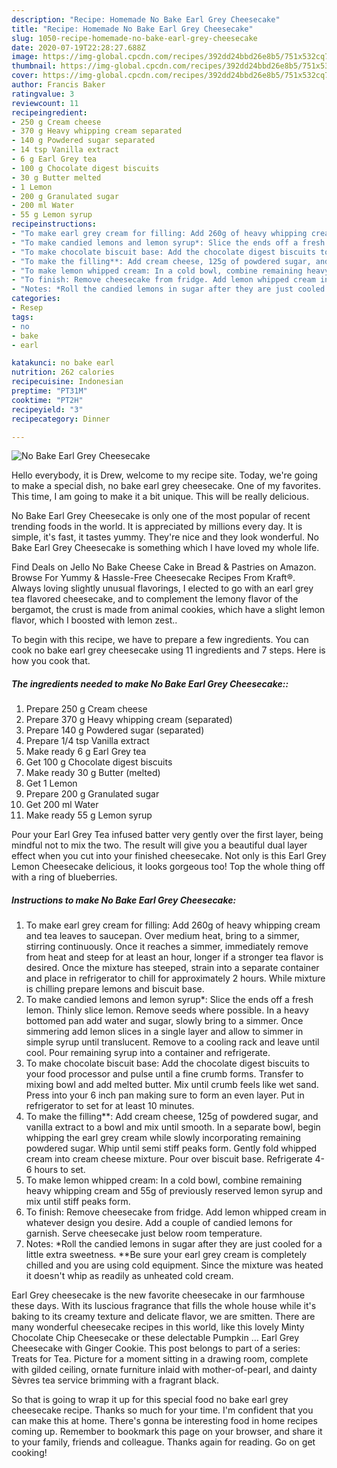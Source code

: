 ```yaml
---
description: "Recipe: Homemade No Bake Earl Grey Cheesecake"
title: "Recipe: Homemade No Bake Earl Grey Cheesecake"
slug: 1050-recipe-homemade-no-bake-earl-grey-cheesecake
date: 2020-07-19T22:28:27.688Z
image: https://img-global.cpcdn.com/recipes/392dd24bbd26e8b5/751x532cq70/no-bake-earl-grey-cheesecake-recipe-main-photo.jpg
thumbnail: https://img-global.cpcdn.com/recipes/392dd24bbd26e8b5/751x532cq70/no-bake-earl-grey-cheesecake-recipe-main-photo.jpg
cover: https://img-global.cpcdn.com/recipes/392dd24bbd26e8b5/751x532cq70/no-bake-earl-grey-cheesecake-recipe-main-photo.jpg
author: Francis Baker
ratingvalue: 3
reviewcount: 11
recipeingredient:
- 250 g Cream cheese
- 370 g Heavy whipping cream separated
- 140 g Powdered sugar separated
- 14 tsp Vanilla extract
- 6 g Earl Grey tea
- 100 g Chocolate digest biscuits
- 30 g Butter melted
- 1 Lemon
- 200 g Granulated sugar
- 200 ml Water
- 55 g Lemon syrup
recipeinstructions:
- "To make earl grey cream for filling: Add 260g of heavy whipping cream and tea leaves to saucepan. Over medium heat, bring to a simmer, stirring continuously. Once it reaches a simmer, immediately remove from heat and steep for at least an hour, longer if a stronger tea flavor is desired. Once the mixture has steeped, strain into a separate container and place in refrigerator to chill for approximately 2 hours. While mixture is chilling prepare lemons and biscuit base."
- "To make candied lemons and lemon syrup*: Slice the ends off a fresh lemon. Thinly slice lemon. Remove seeds where possible. In a heavy bottomed pan add water and sugar, slowly bring to a simmer. Once simmering add lemon slices in a single layer and allow to simmer in simple syrup until translucent. Remove to a cooling rack and leave until cool. Pour remaining syrup into a container and refrigerate."
- "To make chocolate biscuit base: Add the chocolate digest biscuits to your food processor and pulse until a fine crumb forms. Transfer to mixing bowl and add melted butter. Mix until crumb feels like wet sand. Press into your 6 inch pan making sure to form an even layer. Put in refrigerator to set for at least 10 minutes."
- "To make the filling**: Add cream cheese, 125g of powdered sugar, and vanilla extract to a bowl and mix until smooth. In a separate bowl, begin whipping the earl grey cream while slowly incorporating remaining powdered sugar. Whip until semi stiff peaks form. Gently fold whipped cream into cream cheese mixture. Pour over biscuit base. Refrigerate 4-6 hours to set."
- "To make lemon whipped cream: In a cold bowl, combine remaining heavy whipping cream and 55g of previously reserved lemon syrup and mix until stiff peaks form."
- "To finish: Remove cheesecake from fridge. Add lemon whipped cream in whatever design you desire. Add a couple of candied lemons for garnish. Serve cheesecake just below room temperature."
- "Notes: *Roll the candied lemons in sugar after they are just cooled for a little extra sweetness. **Be sure your earl grey cream is completely chilled and you are using cold equipment. Since the mixture was heated it doesn&#39;t whip as readily as unheated cold cream."
categories:
- Resep
tags:
- no
- bake
- earl

katakunci: no bake earl
nutrition: 262 calories
recipecuisine: Indonesian
preptime: "PT31M"
cooktime: "PT2H"
recipeyield: "3"
recipecategory: Dinner

---
```



![No Bake Earl Grey Cheesecake](https://img-global.cpcdn.com/recipes/392dd24bbd26e8b5/751x532cq70/no-bake-earl-grey-cheesecake-recipe-main-photo.jpg)

Hello everybody, it is Drew, welcome to my recipe site. Today, we're going to make a special dish, no bake earl grey cheesecake. One of my favorites. This time, I am going to make it a bit unique. This will be really delicious.

No Bake Earl Grey Cheesecake is only one of the most popular of recent trending foods in the world. It is appreciated by millions every day. It is simple, it's fast, it tastes yummy. They're nice and they look wonderful. No Bake Earl Grey Cheesecake is something which I have loved my whole life.

Find Deals on Jello No Bake Cheese Cake in Bread &amp; Pastries on Amazon. Browse For Yummy &amp; Hassle-Free Cheesecake Recipes From Kraft®. Always loving slightly unusual flavorings, I elected to go with an earl grey tea flavored cheesecake, and to complement the lemony flavor of the bergamot, the crust is made from animal cookies, which have a slight lemon flavor, which I boosted with lemon zest..


To begin with this recipe, we have to prepare a few ingredients. You can cook no bake earl grey cheesecake using 11 ingredients and 7 steps. Here is how you cook that.

##### The ingredients needed to make No Bake Earl Grey Cheesecake::

1. Prepare 250 g Cream cheese
1. Prepare 370 g Heavy whipping cream (separated)
1. Prepare 140 g Powdered sugar (separated)
1. Prepare 1/4 tsp Vanilla extract
1. Make ready 6 g Earl Grey tea
1. Get 100 g Chocolate digest biscuits
1. Make ready 30 g Butter (melted)
1. Get 1 Lemon
1. Prepare 200 g Granulated sugar
1. Get 200 ml Water
1. Make ready 55 g Lemon syrup


Pour your Earl Grey Tea infused batter very gently over the first layer, being mindful not to mix the two. The result will give you a beautiful dual layer effect when you cut into your finished cheesecake. Not only is this Earl Grey Lemon Cheesecake delicious, it looks gorgeous too! Top the whole thing off with a ring of blueberries. 

##### Instructions to make No Bake Earl Grey Cheesecake:

1. To make earl grey cream for filling: Add 260g of heavy whipping cream and tea leaves to saucepan. Over medium heat, bring to a simmer, stirring continuously. Once it reaches a simmer, immediately remove from heat and steep for at least an hour, longer if a stronger tea flavor is desired. Once the mixture has steeped, strain into a separate container and place in refrigerator to chill for approximately 2 hours. While mixture is chilling prepare lemons and biscuit base.
1. To make candied lemons and lemon syrup*: Slice the ends off a fresh lemon. Thinly slice lemon. Remove seeds where possible. In a heavy bottomed pan add water and sugar, slowly bring to a simmer. Once simmering add lemon slices in a single layer and allow to simmer in simple syrup until translucent. Remove to a cooling rack and leave until cool. Pour remaining syrup into a container and refrigerate.
1. To make chocolate biscuit base: Add the chocolate digest biscuits to your food processor and pulse until a fine crumb forms. Transfer to mixing bowl and add melted butter. Mix until crumb feels like wet sand. Press into your 6 inch pan making sure to form an even layer. Put in refrigerator to set for at least 10 minutes.
1. To make the filling**: Add cream cheese, 125g of powdered sugar, and vanilla extract to a bowl and mix until smooth. In a separate bowl, begin whipping the earl grey cream while slowly incorporating remaining powdered sugar. Whip until semi stiff peaks form. Gently fold whipped cream into cream cheese mixture. Pour over biscuit base. Refrigerate 4-6 hours to set.
1. To make lemon whipped cream: In a cold bowl, combine remaining heavy whipping cream and 55g of previously reserved lemon syrup and mix until stiff peaks form.
1. To finish: Remove cheesecake from fridge. Add lemon whipped cream in whatever design you desire. Add a couple of candied lemons for garnish. Serve cheesecake just below room temperature.
1. Notes: *Roll the candied lemons in sugar after they are just cooled for a little extra sweetness. **Be sure your earl grey cream is completely chilled and you are using cold equipment. Since the mixture was heated it doesn&#39;t whip as readily as unheated cold cream.


Earl Grey cheesecake is the new favorite cheesecake in our farmhouse these days. With its luscious fragrance that fills the whole house while it&#39;s baking to its creamy texture and delicate flavor, we are smitten. There are many wonderful cheesecake recipes in this world, like this lovely Minty Chocolate Chip Cheesecake or these delectable Pumpkin … Earl Grey Cheesecake with Ginger Cookie. This post belongs to part of a series: Treats for Tea. Picture for a moment sitting in a drawing room, complete with gilded ceiling, ornate furniture inlaid with mother-of-pearl, and dainty Sèvres tea service brimming with a fragrant black. 

So that is going to wrap it up for this special food no bake earl grey cheesecake recipe. Thanks so much for your time. I'm confident that you can make this at home. There's gonna be interesting food in home recipes coming up. Remember to bookmark this page on your browser, and share it to your family, friends and colleague. Thanks again for reading. Go on get cooking!
